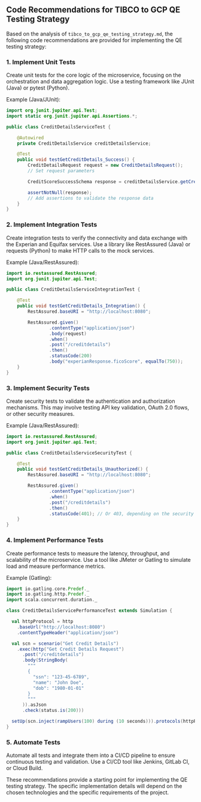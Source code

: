 ## Code Recommendations for TIBCO to GCP QE Testing Strategy

Based on the analysis of `tibco_to_gcp_qe_testing_strategy.md`, the following code recommendations are provided for implementing the QE testing strategy:

### 1. Implement Unit Tests

Create unit tests for the core logic of the microservice, focusing on the orchestration and data aggregation logic. Use a testing framework like JUnit (Java) or pytest (Python).

Example (Java/JUnit):

```java
import org.junit.jupiter.api.Test;
import static org.junit.jupiter.api.Assertions.*;

public class CreditDetailsServiceTest {

    @Autowired
    private CreditDetailsService creditDetailsService;

    @Test
    public void testGetCreditDetails_Success() {
        CreditDetailsRequest request = new CreditDetailsRequest();
        // Set request parameters

        CreditScoreSuccessSchema response = creditDetailsService.getCreditDetails(request);

        assertNotNull(response);
        // Add assertions to validate the response data
    }
}
```

### 2. Implement Integration Tests

Create integration tests to verify the connectivity and data exchange with the Experian and Equifax services. Use a library like RestAssured (Java) or requests (Python) to make HTTP calls to the mock services.

Example (Java/RestAssured):

```java
import io.restassured.RestAssured;
import org.junit.jupiter.api.Test;

public class CreditDetailsServiceIntegrationTest {

    @Test
    public void testGetCreditDetails_Integration() {
        RestAssured.baseURI = "http://localhost:8080";

        RestAssured.given()
                .contentType("application/json")
                .body(request)
                .when()
                .post("/creditdetails")
                .then()
                .statusCode(200)
                .body("experianResponse.ficoScore", equalTo(750));
    }
}
```

### 3. Implement Security Tests

Create security tests to validate the authentication and authorization mechanisms. This may involve testing API key validation, OAuth 2.0 flows, or other security measures.

Example (Java/RestAssured):

```java
import io.restassured.RestAssured;
import org.junit.jupiter.api.Test;

public class CreditDetailsServiceSecurityTest {

    @Test
    public void testGetCreditDetails_Unauthorized() {
        RestAssured.baseURI = "http://localhost:8080";

        RestAssured.given()
                .contentType("application/json")
                .when()
                .post("/creditdetails")
                .then()
                .statusCode(401); // Or 403, depending on the security implementation
    }
}
```

### 4. Implement Performance Tests

Create performance tests to measure the latency, throughput, and scalability of the microservice. Use a tool like JMeter or Gatling to simulate load and measure performance metrics.

Example (Gatling):

```scala
import io.gatling.core.Predef._
import io.gatling.http.Predef._
import scala.concurrent.duration._

class CreditDetailsServicePerformanceTest extends Simulation {

  val httpProtocol = http
    .baseUrl("http://localhost:8080")
    .contentTypeHeader("application/json")

  val scn = scenario("Get Credit Details")
    .exec(http("Get Credit Details Request")
      .post("/creditdetails")
      .body(StringBody(
        """
        {
          "ssn": "123-45-6789",
          "name": "John Doe",
          "dob": "1980-01-01"
        }
        """
      )).asJson
      .check(status.is(200)))

  setUp(scn.inject(rampUsers(100) during (10 seconds))).protocols(httpProtocol)
}
```

### 5. Automate Tests

Automate all tests and integrate them into a CI/CD pipeline to ensure continuous testing and validation. Use a CI/CD tool like Jenkins, GitLab CI, or Cloud Build.

These recommendations provide a starting point for implementing the QE testing strategy. The specific implementation details will depend on the chosen technologies and the specific requirements of the project.
